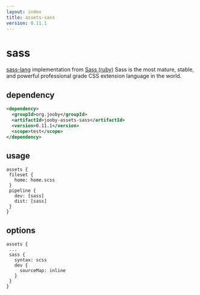 ```yaml
---
layout: index
title: assets-sass
version: 0.11.1
---
```


# sass

<a href="http://sass-lang.com/">sass-lang</a> implementation from <a href="https://github.com/sass/sass">Sass (ruby)</a> Sass is the most mature, stable, and powerful professional grade CSS extension language in the world.

## dependency

```xml
<dependency>
  <groupId>org.jooby</groupId>
  <artifactId>jooby-assets-sass</artifactId>
  <version>0.11.1</version>
  <scope>test</scope>
</dependency>
```

## usage

```
assets {
 fileset {
   home: home.scss
 }
 pipeline {
   dev: [sass]
   dist: [sass]
 }
}
```

## options

```
assets {
 ...
 sass {
   syntax: scss
   dev {
     sourceMap: inline
   }
 }
}
```
